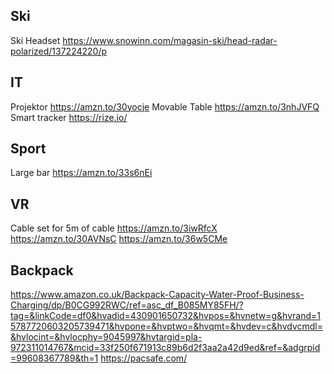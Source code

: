 ## Ski

Ski Headset
https://www.snowinn.com/magasin-ski/head-radar-polarized/137224220/p


## IT

Projektor
https://amzn.to/30yocje
Movable Table
https://amzn.to/3nhJVFQ
Smart tracker
https://rize.io/

## Sport
Large bar
https://amzn.to/33s6nEi

## VR
Cable set for 5m of cable
https://amzn.to/3iwRfcX
https://amzn.to/30AVNsC
https://amzn.to/36w5CMe

## Backpack
https://www.amazon.co.uk/Backpack-Capacity-Water-Proof-Business-Charging/dp/B0CG992RWC/ref=asc_df_B085MY85FH/?tag=&linkCode=df0&hvadid=430901650732&hvpos=&hvnetw=g&hvrand=15787720603205739471&hvpone=&hvptwo=&hvqmt=&hvdev=c&hvdvcmdl=&hvlocint=&hvlocphy=9045997&hvtargid=pla-972311014767&mcid=33f250f671913c89b6d2f3aa2a42d9ed&ref=&adgrpid=99608367789&th=1
https://pacsafe.com/
